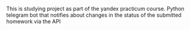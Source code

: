 This is studying project as part of the yandex practicum course.
Python telegram bot that notifies about changes in the status of the submitted homework via the API
